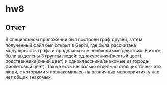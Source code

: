 # hw8
## Отчет

В специальном приложении был построен граф друзей, затем полученный файл был открыт в Gephi, где была рассчитана модулярность графа и проделаны все необходимые действия. В итоге, были выделены 3 группы людей: однокурсники(желтый цвет), родственники(синий цвет) и одноклассники/знакомые из города( фиолетовый цвет). Также есть несколько отдельно стоящих точек- это люди, с которыми я познакомилась на различных мероприятих, у нас нет общих знакомых.

![]()
